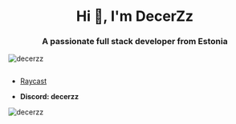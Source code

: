 <h1 align="center">Hi 👋, I'm DecerZz</h1>
<h3 align="center">A passionate full stack developer from Estonia</h3>

<p align="left"> <img src="https://komarev.com/ghpvc/?username=decerzz&label=Profile%20views&color=0e75b6&style=flat" alt="decerzz" /> </p>

<p align="left"> <a href="https://twitter.com/" target="blank"><img src="https://img.shields.io/twitter/follow/?logo=twitter&style=for-the-badge" alt="" /></a> </p>

- [Raycast](https://raycast.xyz/)

- **Discord: decerzz**

<p><img align="left" src="https://github-readme-stats.vercel.app/api/top-langs?username=decerzz&show_icons=true&locale=en&layout=compact" alt="decerzz" /></p>
